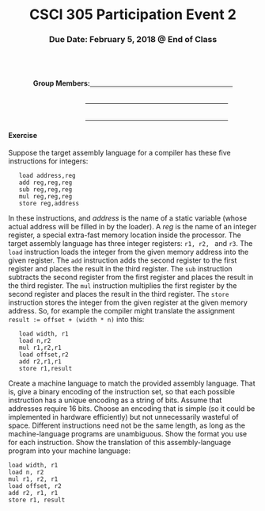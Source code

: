 <center>

<h1>CSCI 305 Participation Event 2</h1>

<h3>Due Date: February 5, 2018 @ End of Class</h3>
<br />
<br />

<h4>Group Members:<u>&nbsp;&nbsp;&nbsp;&nbsp;&nbsp;&nbsp;&nbsp;&nbsp;&nbsp;
&nbsp;&nbsp;&nbsp;&nbsp;&nbsp;&nbsp;&nbsp;&nbsp;&nbsp;&nbsp;&nbsp;&nbsp;
&nbsp;&nbsp;&nbsp;&nbsp;&nbsp;&nbsp;&nbsp;&nbsp;&nbsp;&nbsp;&nbsp;&nbsp;
&nbsp;&nbsp;&nbsp;&nbsp;&nbsp;&nbsp;&nbsp;&nbsp;&nbsp;&nbsp;&nbsp;&nbsp;
&nbsp;&nbsp;&nbsp;&nbsp;&nbsp;&nbsp;&nbsp;&nbsp;&nbsp;&nbsp;&nbsp;&nbsp;
&nbsp;&nbsp;&nbsp;&nbsp;&nbsp;&nbsp;&nbsp;&nbsp;&nbsp;&nbsp;&nbsp;&nbsp;
&nbsp;&nbsp;&nbsp;&nbsp;&nbsp;&nbsp;&nbsp;&nbsp;&nbsp;&nbsp;&nbsp;&nbsp;</u><br/><br/>&nbsp;&nbsp;&nbsp;&nbsp;&nbsp;&nbsp;&nbsp;&nbsp;&nbsp;&nbsp;&nbsp;&nbsp;&nbsp;
&nbsp;&nbsp;&nbsp;&nbsp;&nbsp;&nbsp;&nbsp;&nbsp;&nbsp;&nbsp;&nbsp;&nbsp;&nbsp;&nbsp;&nbsp;<u>&nbsp;&nbsp;&nbsp;&nbsp;&nbsp;&nbsp;&nbsp;&nbsp;&nbsp;&nbsp;&nbsp;&nbsp;&nbsp;&nbsp;&nbsp;&nbsp;&nbsp;
&nbsp;&nbsp;&nbsp;&nbsp;
&nbsp;&nbsp;&nbsp;&nbsp;&nbsp;&nbsp;&nbsp;&nbsp;&nbsp;&nbsp;&nbsp;&nbsp;
&nbsp;&nbsp;&nbsp;&nbsp;&nbsp;&nbsp;&nbsp;&nbsp;&nbsp;&nbsp;&nbsp;&nbsp;
&nbsp;&nbsp;&nbsp;&nbsp;&nbsp;&nbsp;&nbsp;&nbsp;&nbsp;&nbsp;&nbsp;&nbsp;
&nbsp;&nbsp;&nbsp;&nbsp;&nbsp;&nbsp;&nbsp;&nbsp;&nbsp;&nbsp;&nbsp;&nbsp;
&nbsp;&nbsp;&nbsp;&nbsp;&nbsp;&nbsp;&nbsp;&nbsp;&nbsp;&nbsp;&nbsp;&nbsp;</u><br/><br/>&nbsp;&nbsp;&nbsp;&nbsp;&nbsp;&nbsp;&nbsp;&nbsp;&nbsp;&nbsp;&nbsp;&nbsp;&nbsp;
&nbsp;&nbsp;&nbsp;&nbsp;&nbsp;&nbsp;&nbsp;&nbsp;&nbsp;&nbsp;&nbsp;&nbsp;&nbsp;&nbsp;&nbsp;<u>&nbsp;&nbsp;&nbsp;&nbsp;&nbsp;&nbsp;&nbsp;&nbsp;&nbsp;&nbsp;&nbsp;&nbsp;&nbsp;&nbsp;&nbsp;&nbsp;&nbsp;
&nbsp;&nbsp;&nbsp;&nbsp;
&nbsp;&nbsp;&nbsp;&nbsp;&nbsp;&nbsp;&nbsp;&nbsp;&nbsp;&nbsp;&nbsp;&nbsp;
&nbsp;&nbsp;&nbsp;&nbsp;&nbsp;&nbsp;&nbsp;&nbsp;&nbsp;&nbsp;&nbsp;&nbsp;
&nbsp;&nbsp;&nbsp;&nbsp;&nbsp;&nbsp;&nbsp;&nbsp;&nbsp;&nbsp;&nbsp;&nbsp;
&nbsp;&nbsp;&nbsp;&nbsp;&nbsp;&nbsp;&nbsp;&nbsp;&nbsp;&nbsp;&nbsp;&nbsp;
&nbsp;&nbsp;&nbsp;&nbsp;&nbsp;&nbsp;&nbsp;&nbsp;&nbsp;&nbsp;&nbsp;&nbsp;</u></h4>

</center>

#### Exercise

Suppose the target assembly language for a compiler has these five instructions for integers:

```
   load address,reg
   add reg,reg,reg
   sub reg,reg,reg
   mul reg,reg,reg
   store reg,address
```

In these instructions, and *address* is the name of a static variable (whose actual address will be filled in by the loader). A *reg* is the name of an integer register, a special extra-fast memory location inside the processor. The target assembly language has three integer registers: `r1, r2, ` and `r3`. The `load` instruction loads the integer from the given memory address into the given register. The `add` instruction adds the second register to the first register and places the result in the third register. The `sub` instruction subtracts the second register from the first register and places the result in the third register. The `mul` instruction multiplies the first register by the second register and places the result in the third register. The `store` instruction stores the integer from the given register at the given memory address. So, for example the compiler might translate the assignment `result := offset + (width * n)` into this:

```
   load width, r1
   load n,r2
   mul r1,r2,r1
   load offset,r2
   add r2,r1,r1
   store r1,result
```

Create a machine language to match the provided assembly language. That is, give a binary encoding of the instruction set, so that each possible instruction has a unique encoding as a string of bits. Assume that addresses require 16 bits. Choose an encoding that is simple (so it could be implemented in hardware efficiently) but not unnecessarily wasteful of space. Different instructions need not be the same length, as long as the machine-language programs are unambiguous. Show the format you use for each instruction. Show the translation of this assembly-language program into your machine language:

```
load width, r1
load n, r2
mul r1, r2, r1
load offset, r2
add r2, r1, r1
store r1, result
```
<br/>
<br/>
<br/>
<br/>
<br/>
<br/>
<br/>
<br/>
<br/>
<br/>
<br/>
<br/>
<br/>
<br/>
<br/>
<br/>
<br/>
<br/>
<br/>
<br/>
